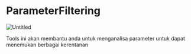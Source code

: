 # ParameterFiltering
![Untitled](https://github.com/2yoshikagekira6/ParameterFiltering/assets/124484075/40119518-e7c3-4a59-8528-8c7d0c541282)

Tools ini akan membantu anda untuk menganalisa parameter untuk dapat menemukan berbagai kerentanan
